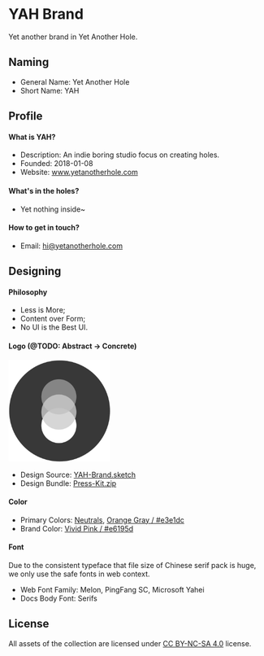 # YAH Brand

Yet another brand in Yet Another Hole.

## Naming
 - General Name: Yet Another Hole
 - Short Name: YAH

## Profile

#### What is YAH?
 - Description: An indie boring studio focus on creating holes.
 - Founded: 2018-01-08
 - Website: www.yetanotherhole.com

#### What's in the holes?
 - Yet nothing inside~

#### How to get in touch?
 - Email: hi@yetanotherhole.com

## Designing

#### Philosophy
 - Less is More;
 - Content over Form;
 - No UI is the Best UI.

#### Logo (@TODO: Abstract -> Concrete)
<img src="assets/logo-circle.png" width="200">

- Design Source: [YAH-Brand.sketch](assets/YAH-Brand.sketch)
- Design Bundle: [Press-Kit.zip](assets/Press-Kit.zip)

#### Color
 - Primary Colors: [Neutrals](https://coolors.co/383838-808080-a6a6a6-bdbdbd-f7f7f7), [Orange Gray / #e3e1dc](http://www.colorhexa.com/e3e1dc)
 - Brand Color: [Vivid Pink / #e6195d](http://www.colorhexa.com/e6195d)

#### Font
Due to the consistent typeface that file size of Chinese serif pack is huge, we only use the safe fonts in web context.

 - Web Font Family: Melon, PingFang SC, Microsoft Yahei
 - Docs Body Font: Serifs

## License
All assets of the collection are licensed under [CC BY-NC-SA 4.0](https://creativecommons.org/licenses/by-nc-sa/4.0/) license.
